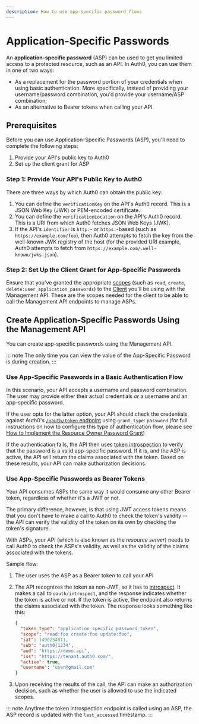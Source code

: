 ```yaml
---
description: How to use app-specific password flows
---
```


# Application-Specific Passwords

An **application-specific password** (ASP) can be used to get you limited access to a protected resource, such as an API. In Auth0, you can use them in one of two ways:

* As a replacement for the password portion of your credentials when using basic authentication. More specifically, instead of providing your username/password combination, you'd provide your username/ASP combination;
* As an alternative to Bearer tokens when calling your API.

## Prerequisites

Before you can use Application-Specific Passwords (ASP), you'll need to complete the following steps:

1. Provide your API's public key to Auth0
2. Set up the client grant for ASP

### Step 1: Provide Your API's Public Key to Auth0

There are three ways by which Auth0 can obtain the public key:

1. You can define the `verificationKey` on the API's Auth0 record. This is a JSON Web Key (JWK) or PEM-encoded certificate.
2. You can define the `verificationLocation` on the API's Auth0 record. This is a URI from which Auth0 fetches JSON Web Keys (JWK).
3. If the API's `identifier` is `http:`- or `https:`-based (such as `https://example.com/foo`), then Auth0 attempts to fetch the key from the well-known JWK registry of the host (for the provided URI example, Auth0 attempts to fetch from `https://example.com/.well-known/jwks.json`).

### Step 2: Set Up the Client Grant for App-Specific Passwords

Ensure that you've granted the appropriate [scopes](/scopes/current#api-scopes) (such as `read`, `create`, `delete:user_application_passwords`) to the [Client](/clients) you'll be using with the Management API. These are the scopes needed for the client to be able to call the Management API endpoints to manage ASPs.

## Create Application-Specific Passwords Using the Management API

You can create app-specific passwords using the Management API.

::: note
The only time you can view the value of the App-Specific Password is during creation.
:::

### Use App-Specific Passwords in a Basic Authentication Flow

In this scenario, your API accepts a username and password combination. The user may provide either their actual credentials *or* a username and an app-specific password.

If the user opts for the latter option, your API should check the credentials against Auth0's [`/oauth/token` endpoint](/api/authentication#client-credentials) using `grant_type`: `password` (for full instructions on how to configure this type of authentication flow, please see [How to Implement the Resource Owner Password Grant](https://auth0.com/docs/api-auth/tutorials/password-grant#optional-customize-the-tokens))

If the authentication fails, the API then uses [token introspection](/api-auth/token-introspection#calling-the-authentication-api-s-token-introspection-endpoint) to verify that the password is a valid app-specific password. If it is, and the ASP is active, the API will return the claims associated with the token. Based on these results, your API can make authorization decisions.

### Use App-Specific Passwords as Bearer Tokens

Your API consumes ASPs the same way it would consume any other Bearer token, regardless of whether it's a JWT or not.

The primary difference, however, is that using JWT access tokens means that you don't have to make a call to Auth0 to check the token's validity -- the API can verify the validity of the token on its own by checking the token's signature.

With ASPs, your API (which is also known as the *resource server*) needs to call Auth0 to check the ASPs's validity, as well as the validity of the claims associated with the tokens.

Sample flow:

1. The user uses the ASP as a Bearer token to call your API
2. The API recognizes the token as non-JWT, so it has to [introspect](/api-auth/token-instrospection). It makes a call to `oauth/introspect`, and the response indicates whether the token is active or not. If the token is active, the endpoint also returns the claims associated with the token. The response looks something like this:

    ```json
    {
      "token_type": "application_specific_password_token",
      "scope": "read:foo create:foo update:foo",
      "iat": 1490234011,
      "sub": "auth0|1234",
      "aud": "https://demo.api",
      "iss": "https://tenant.auth0.com/",
      "active": true,
      "username": "user@gmail.com"
    }
    ```

3. Upon receiving the results of the call, the API can make an authorization decision, such as whether the user is allowed to use the indicated scopes.

::: note
Anytime the token introspection endpoint is called using an ASP, the ASP record is updated with the `last_accessed` timestamp.
:::
